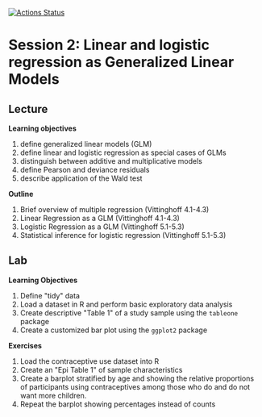 <!-- badges: start -->
[![Actions Status](https://github.com/waldronbios2/session2/workflows/build/badge.svg)](https://github.com/waldronbios2/template_session/actions)
<!-- badges: end -->

# Session 2: Linear and logistic regression as Generalized Linear Models

## Lecture

**Learning objectives**


1. define generalized linear models (GLM)
2. define linear and logistic regression as special cases of GLMs
3. distinguish between additive and multiplicative models
4. define Pearson and deviance residuals
5. describe application of the Wald test

**Outline**

1. Brief overview of multiple regression (Vittinghoff 4.1-4.3)
2. Linear Regression as a GLM (Vittinghoff 4.1-4.3)
3. Logistic Regression as a GLM (Vittinghoff 5.1-5.3)
4. Statistical inference for logistic regression (Vittinghoff 5.1-5.3)


## Lab

**Learning Objectives**

1. Define "tidy" data
2. Load a dataset in R and perform basic exploratory data analysis
3. Create descriptive "Table 1" of a study sample using the `tableone` package
4. Create a customized bar plot using the `ggplot2` package

**Exercises**

1. Load the contraceptive use dataset into R
2. Create an "Epi Table 1" of sample characteristics
3. Create a barplot stratified by age and showing the relative proportions of 
participants using contraceptives among those who do and do not want more children.
4. Repeat the barplot showing percentages instead of counts
